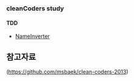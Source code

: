 ### cleanCoders study

#### TDD 
 - [NameInverter](https://github.com/zionlee0927/cleanCoders/tree/master/src/main/kotlin/tdd/nameInverter)

## 참고자료
(https://github.com/msbaek/clean-coders-2013)
